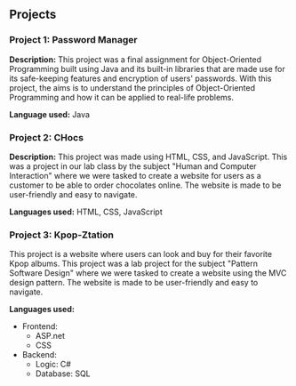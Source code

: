 ## Projects

### Project 1: Password Manager

**Description:** 
This project was a final assignment for Object-Oriented Programming built using Java and its built-in libraries that are made use for its safe-keeping features and encryption of users' passwords. With this project, the aims is to understand the principles of Object-Oriented Programming and how it can be applied to real-life problems.

**Language used:** Java

### Project 2: CHocs

**Description:** This project was made using HTML, CSS, and JavaScript. This was a project in our lab class by the subject "Human and Computer Interaction" where we were tasked to create a website for users as a customer to be able to order chocolates online. The website is made to be user-friendly and easy to navigate.

**Languages used:** HTML, CSS, JavaScript

### Project 3: Kpop-Ztation

This project is a website where users can look and buy for their favorite Kpop albums. This project was a lab project for the subject "Pattern Software Design" where we were tasked to create a website using the MVC design pattern. The website is made to be user-friendly and easy to navigate.

**Languages used:**
- Frontend: 
  - ASP.net
  - CSS
- Backend: 
  - Logic: C#
  - Database: SQL
